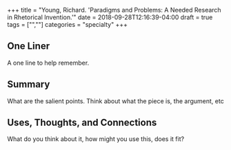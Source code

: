 +++
title = "Young, Richard. 'Paradigms and Problems: A Needed Research in Rhetorical Invention.'"
date = 2018-09-28T12:16:39-04:00
draft = true
tags = ["",""]
categories = "specialty"
+++
## One Liner
A one line to help remember.

## Summary
What are the salient points. Think about what the piece is, the argument, etc

## Uses, Thoughts, and Connections
What do you think about it, how might you use this, does it fit?
